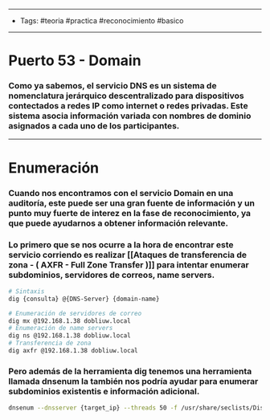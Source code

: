 -----
- Tags: #teoria #practica #reconocimiento #basico 
- -----
# Puerto 53 - Domain 

### Como ya sabemos, el servicio DNS es un sistema de nomenclatura jerárquico descentralizado para dispositivos contectados a redes IP como internet o redes privadas. Este sistema asocia información variada con nombres de dominio asignados a cada uno de los participantes. 

----
# Enumeración 

### Cuando nos encontramos con el servicio **Domain** en una auditoría, este puede ser una gran fuente de información y un punto muy fuerte de interez en la fase de reconocimiento, ya que puede ayudarnos a obtener información relevante. 

### Lo primero que se nos ocurre a la hora de encontrar este servicio corriendo es realizar [[Ataques de transferencia de zona - ( AXFR - Full Zone Transfer )]] para intentar enumerar subdominios, servidores de correos, name servers. 

```bash
# Sintaxis 
dig {consulta} @{DNS-Server} {domain-name}

# Enumeración de servidores de correo 
dig mx @192.168.1.38 dobliuw.local
# Enumeración de name servers 
dig ns @192.168.1.38 dobliuw.local
# Transferencia de zona 
dig axfr @192.168.1.38 dobliuw.local
```

### Pero además de la herramienta **dig** tenemos una herramienta llamada **dnsenum** la también nos podría ayudar para enumerar subdominios existentis e información adicional. 

```bash
dnsenum --dnsserver {target_ip} --threads 50 -f /usr/share/seclists/Discovery/DNS/subdomains-top1million-5000.txt {domain}
```

